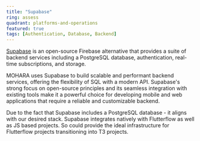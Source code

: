 ```yaml
---
title: "Supabase"
ring: assess
quadrant: platforms-and-operations
featured: true
tags: [Authentication, Database, Backend]
---
```


[Supabase](https://supabase.com/) is an open-source Firebase alternative that provides a suite of backend services including a PostgreSQL database, authentication, real-time subscriptions, and storage.

MOHARA uses Supabase to build scalable and performant backend services, offering the flexibility of SQL with a modern API. Supabase's strong focus on open-source principles and its seamless integration with existing tools make it a powerful choice for developing mobile and web applications that require a reliable and customizable backend.

Due to the fact that Supabase includes a PostgreSQL database - it aligns with our desired stack. Supabase integrates natively with Flutterflow as well as JS based projects. So could provide the ideal infrastructure for Flutterflow projects transitioning into T3 projects.

